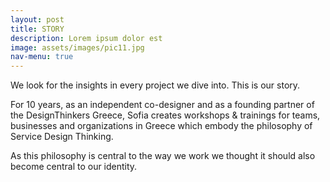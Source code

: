 ```yaml
---
layout: post
title: STORY
description: Lorem ipsum dolor est
image: assets/images/pic11.jpg
nav-menu: true
---
```


We look for the insights in every project we dive into. This is our story.

For 10 years, as an independent co-designer and as a founding partner of the DesignThinkers Greece, Sofia creates workshops & trainings for teams, businesses and organizations in Greece which embody the philosophy of Service Design Thinking.

As this philosophy is central to the way we work we thought it should also become central to our identity.
